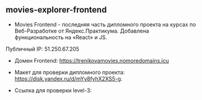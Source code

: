 ## movies-explorer-frontend

* Movies Frontend -  последняя часть дипломного проекта на курсах по Веб-Разработке от Яндекс.Практикума.
Добавлена функциональность на «React» и JS.

Публичный IP: 51.250.67.205

* Домен Frontend: https://trenikovamovies.nomoredomains.icu

* Макет для проверки дипломного проекта: https://disk.yandex.ru/d/mYy8fyhX2XS5-g.

* Ссылка для проверки level-3: 
